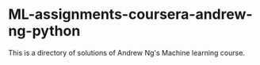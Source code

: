 # ML-assignments-coursera-andrew-ng-python

This is a directory of solutions of Andrew Ng's Machine learning course.
